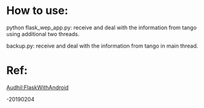 # How to use:

python flask_wep_app.py:		receive and deal with the information from tango using additional two threads.

backup.py:				receive and deal with the information from tango in main thread.

# Ref:

[Audhil:FlaskWithAndroid](https://github.com/Audhil/FlaskWithAndroid.git)

-20190204

